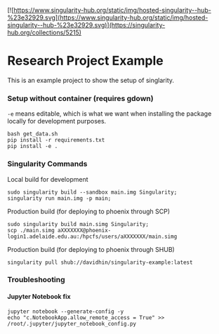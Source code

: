 [![https://www.singularity-hub.org/static/img/hosted-singularity--hub-%23e32929.svg](https://www.singularity-hub.org/static/img/hosted-singularity--hub-%23e32929.svg)](https://singularity-hub.org/collections/5215)

# Research Project Example

This is an example project to show the setup of singlarity.

### Setup without container (requires gdown)

`-e` means editable, which is what we want when installing the package locally for development purposes.

```
bash get_data.sh
pip install -r requirements.txt
pip install -e .
```

### Singularity Commands

Local build for development

```
sudo singularity build --sandbox main.img Singularity;
singularity run main.img -p main;
```

Production build (for deploying to phoenix through SCP)

```
sudo singularity build main.simg Singularity;
scp ./main.simg aXXXXXXX@phoenix-login1.adelaide.edu.au:/hpcfs/users/aXXXXXXX/main.simg
```

Production build (for deploying to phoenix through SHUB)

```
singularity pull shub://davidhin/singularity-example:latest
```

### Troubleshooting

#### Jupyter Notebook fix

```
jupyter notebook --generate-config -y
echo "c.NotebookApp.allow_remote_access = True" >> /root/.jupyter/jupyter_notebook_config.py

```
